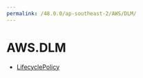 ```yaml
---
permalink: /48.0.0/ap-southeast-2/AWS/DLM/
---
```


# AWS.DLM



* [LifecyclePolicy](LifecyclePolicy.md)